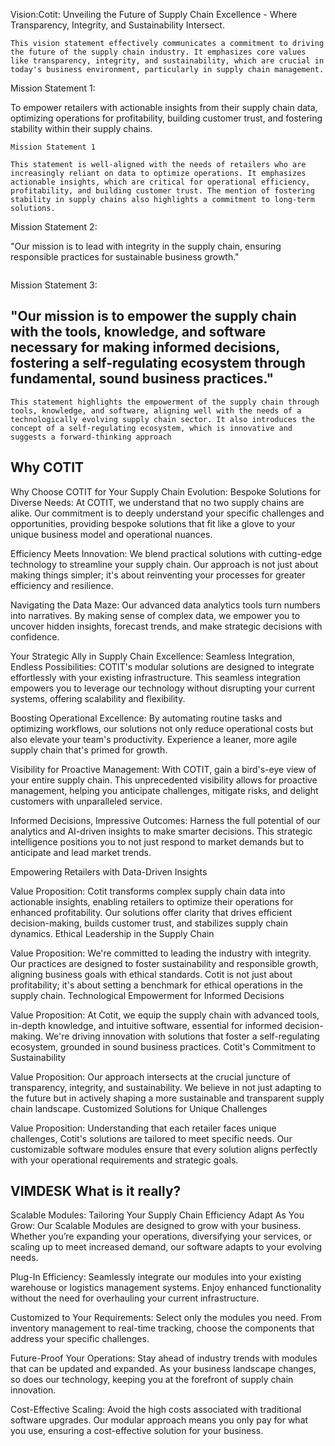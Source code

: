Vision:Cotit: Unveiling the Future of Supply Chain Excellence - Where Transparency, Integrity, and Sustainability Intersect.

```
This vision statement effectively communicates a commitment to driving the future of the supply chain industry. It emphasizes core values like transparency, integrity, and sustainability, which are crucial in today's business environment, particularly in supply chain management.
```


Mission Statement 1:

To empower retailers with actionable insights from their supply chain data, optimizing operations for profitability, building customer trust, and fostering stability within their supply chains.

```
Mission Statement 1

This statement is well-aligned with the needs of retailers who are increasingly reliant on data to optimize operations. It emphasizes actionable insights, which are critical for operational efficiency, profitability, and building customer trust. The mention of fostering stability in supply chains also highlights a commitment to long-term solutions.
```

Mission Statement 2:

"Our mission is to lead with integrity in the supply chain, ensuring responsible practices for sustainable business growth."

``` "Leading with integrity" underscores a commitment to ethical practices, which is essential for sustainable growth. This statement is more focused on the ethical aspects of the business, suggesting a strong value-driven approach to supply chain management.
```

Mission Statement 3:

"Our mission is to empower the supply chain with the tools, knowledge, and software necessary for making informed decisions, fostering a self-regulating ecosystem through fundamental, sound business practices."
-- 

```
This statement highlights the empowerment of the supply chain through tools, knowledge, and software, aligning well with the needs of a technologically evolving supply chain sector. It also introduces the concept of a self-regulating ecosystem, which is innovative and suggests a forward-thinking approach
```



## Why COTIT


Why Choose COTIT for Your Supply Chain Evolution:
Bespoke Solutions for Diverse Needs: At COTIT, we understand that no two supply chains are alike. Our commitment is to deeply understand your specific challenges and opportunities, providing bespoke solutions that fit like a glove to your unique business model and operational nuances.

Efficiency Meets Innovation: We blend practical solutions with cutting-edge technology to streamline your supply chain. Our approach is not just about making things simpler; it's about reinventing your processes for greater efficiency and resilience.

Navigating the Data Maze: Our advanced data analytics tools turn numbers into narratives. By making sense of complex data, we empower you to uncover hidden insights, forecast trends, and make strategic decisions with confidence.

Your Strategic Ally in Supply Chain Excellence:
Seamless Integration, Endless Possibilities: COTIT's modular solutions are designed to integrate effortlessly with your existing infrastructure. This seamless integration empowers you to leverage our technology without disrupting your current systems, offering scalability and flexibility.

Boosting Operational Excellence: By automating routine tasks and optimizing workflows, our solutions not only reduce operational costs but also elevate your team's productivity. Experience a leaner, more agile supply chain that's primed for growth.

Visibility for Proactive Management: With COTIT, gain a bird's-eye view of your entire supply chain. This unprecedented visibility allows for proactive management, helping you anticipate challenges, mitigate risks, and delight customers with unparalleled service.

Informed Decisions, Impressive Outcomes: Harness the full potential of our analytics and AI-driven insights to make smarter decisions. This strategic intelligence positions you to not just respond to market demands but to anticipate and lead market trends.

Empowering Retailers with Data-Driven Insights

Value Proposition: Cotit transforms complex supply chain data into actionable insights, enabling retailers to optimize their operations for enhanced profitability. Our solutions offer clarity that drives efficient decision-making, builds customer trust, and stabilizes supply chain dynamics.
Ethical Leadership in the Supply Chain

Value Proposition: We're committed to leading the industry with integrity. Our practices are designed to foster sustainability and responsible growth, aligning business goals with ethical standards. Cotit is not just about profitability; it's about setting a benchmark for ethical operations in the supply chain.
Technological Empowerment for Informed Decisions

Value Proposition: At Cotit, we equip the supply chain with advanced tools, in-depth knowledge, and intuitive software, essential for informed decision-making. We're driving innovation with solutions that foster a self-regulating ecosystem, grounded in sound business practices.
Cotit's Commitment to Sustainability

Value Proposition: Our approach intersects at the crucial juncture of transparency, integrity, and sustainability. We believe in not just adapting to the future but in actively shaping a more sustainable and transparent supply chain landscape.
Customized Solutions for Unique Challenges

Value Proposition: Understanding that each retailer faces unique challenges, Cotit's solutions are tailored to meet specific needs. Our customizable software modules ensure that every solution aligns perfectly with your operational requirements and strategic goals.

## VIMDESK What is it really?

Scalable Modules: Tailoring Your Supply Chain Efficiency
Adapt As You Grow: Our Scalable Modules are designed to grow with your business. Whether you’re expanding your operations, diversifying your services, or scaling up to meet increased demand, our software adapts to your evolving needs.

Plug-In Efficiency: Seamlessly integrate our modules into your existing warehouse or logistics management systems. Enjoy enhanced functionality without the need for overhauling your current infrastructure.

Customized to Your Requirements: Select only the modules you need. From inventory management to real-time tracking, choose the components that address your specific challenges.

Future-Proof Your Operations: Stay ahead of industry trends with modules that can be updated and expanded. As your business landscape changes, so does our technology, keeping you at the forefront of supply chain innovation.

Cost-Effective Scaling: Avoid the high costs associated with traditional software upgrades. Our modular approach means you only pay for what you use, ensuring a cost-effective solution for your business.